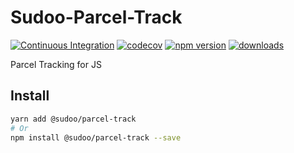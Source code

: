 # Sudoo-Parcel-Track

[![Continuous Integration](https://github.com/SudoDotDog/Sudoo-Parcel-Track/actions/workflows/ci.yml/badge.svg)](https://github.com/SudoDotDog/Sudoo-Parcel-Track/actions/workflows/ci.yml)
[![codecov](https://codecov.io/gh/SudoDotDog/Sudoo-Parcel-Track/branch/master/graph/badge.svg)](https://codecov.io/gh/SudoDotDog/Sudoo-Parcel-Track)
[![npm version](https://badge.fury.io/js/%40sudoo%2Fparcel-track.svg)](https://badge.fury.io/js/%40sudoo%2Fparcel-track)
[![downloads](https://img.shields.io/npm/dm/@sudoo/parcel-track.svg)](https://www.npmjs.com/package/@sudoo/parcel-track)

Parcel Tracking for JS

## Install

```sh
yarn add @sudoo/parcel-track
# Or
npm install @sudoo/parcel-track --save
```
